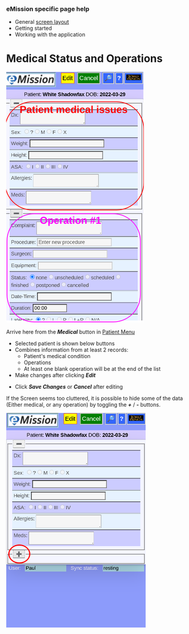 ### eMission specific page help
* General [screen layout](/help/GeneralLayout.md)
* Getting started
* Working with the application


# Medical Status and Operations

![](/images/PatientMed1.png)

Arrive here from the *__Medical__* button in 
[Patient Menu](/help/PatientPhoto.md)

* Selected patient is shown below buttons
* Combines information from at least 2 records:
  * Patient's medical condition
  * Operations
  * At least one blank operation will be at the end of the list
* Make changes after clicking *__Edit__* 
+ Click *__Save Changes__* or *__Cancel__* after editing 

If the Screen seems too cluttered, it is possible to hide some of the data (Either medical, or any operation) by toggling the *__+__* / *__-__* buttons.

![](/images/PatientMed2.png)
